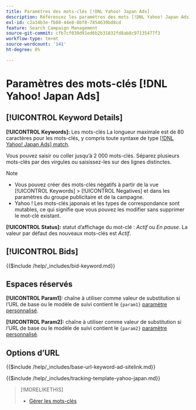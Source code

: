 ```yaml
---
title: Paramètres des mots-clés [!DNL Yahoo! Japan Ads]
description: Référencez les paramètres des mots [!DNL Yahoo! Japan Ads] clés.
exl-id: c2a34b3e-fb88-44e8-8bf8-7854639bd8cd
feature: Search Campaign Management
source-git-commit: cfb7cf030d91ed6b2b31832fd8ab8c97135477f3
workflow-type: tm+mt
source-wordcount: '141'
ht-degree: 0%

---
```


# Paramètres des mots-clés [!DNL Yahoo! Japan Ads]

## [!UICONTROL Keyword Details]

**[!UICONTROL Keywords]:** Les mots-clés La longueur maximale est de 80 caractères pour les mots-clés, y compris toute syntaxe de type [[!DNL Yahoo! Japan Ads] match](https://ads-help.yahoo-net.jp/s/article/H000044997).

Vous pouvez saisir ou coller jusqu’à 2 000 mots-clés. Séparez plusieurs mots-clés par des virgules ou saisissez-les sur des lignes distinctes.

>[!NOTE]
>
>* Vous pouvez créer des mots-clés négatifs à partir de la vue [!UICONTROL Keywords] > [!UICONTROL Negatives] et dans les paramètres du groupe publicitaire et de la campagne.
>* Yahoo ! Les mots-clés japonais et les types de correspondance sont mutables, ce qui signifie que vous pouvez les modifier sans supprimer le mot-clé existant.

**[!UICONTROL Status]:** statut d’affichage du mot-clé : *Actif* ou *En pause*. La valeur par défaut des nouveaux mots-clés est *Actif*.

## [!UICONTROL Bids]

<!-- **[!UICONTROL Bid]:** -->

{{$include /help/_includes/bid-keyword.md}}

## Espaces réservés

**[!UICONTROL Param1]:** chaîne à utiliser comme valeur de substitution si l’URL de base ou le modèle de suivi contient le `{param1}` [paramètre personnalisé](https://ads-help.yahoo-net.jp/s/article/H000044803?language=en_US).

**[!UICONTROL Param2]:** chaîne à utiliser comme valeur de substitution si l’URL de base ou le modèle de suivi contient le `{param2}` [paramètre personnalisé](https://ads-help.yahoo-net.jp/s/article/H000044803?language=en_US).

## Options d’URL

<!-- **[!UICONTROL Base URl]:** -->

{{$include /help/_includes/base-url-keyword-ad-sitelink.md}}

<!-- **[!UICONTROL Tracking Template]:** -->

{{$include /help/_includes/tracking-template-yahoo-japan.md}}

>[!MORELIKETHIS]
>
>* [Gérer les mots-clés](/help/search-social-commerce/campaign-management/campaigns/keyword-manage.md)
